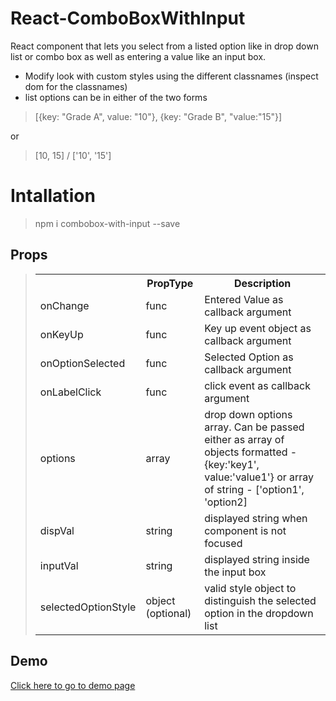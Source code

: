 # React-ComboBoxWithInput

React component that lets you select from a listed option like in drop down list or combo box as well as entering a value like an input box.

- Modify look with custom styles using the different classnames (inspect dom for the classnames)
-  list options can be in either of the two forms
 

   

>  [{key: "Grade A", value: "10"}, {key: "Grade B", "value:"15"}]

or

  

>   [10, 15] / ['10', '15']



# Intallation

> npm i combobox-with-input --save


Props
-----

> <table><tbody><tr><th></th><th>PropType</th><th>Description</th></tr><tr><td>onChange</td><td>func</td><td>Entered
> Value as callback
> argument</td></tr><tr><td>onKeyUp</td><td>func</td><td>Key up event
> object as callback
> argument</td></tr><tr><td>onOptionSelected</td><td>func</td><td>Selected
> Option as callback
> argument</td></tr><tr><td>onLabelClick</td><td>func</td><td>click
> event as callback
> argument</td></tr><tr><td>options</td><td>array</td><td>drop down
> options array. Can be passed either as array of objects formatted -
> {key:'key1', value:'value1'} or array of string - ['option1',
> 'option2] </td></tr><tr><td>dispVal</td><td>string</td><td>displayed
> string when component is not
> focused</td></tr><tr><td>inputVal</td><td>string</td><td>displayed
> string inside the input
> box</td></tr><tr><td>selectedOptionStyle</td><td>object
> (optional)</td><td>valid style object to distinguish the selected
> option in the dropdown list</td></tr></tbody></table>

Demo
----
[Click here to go to demo page](https://vishalvisd.github.io/React-ComboBoxWithInput/) 

 
      



